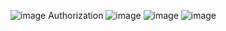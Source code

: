 ![image](https://user-images.githubusercontent.com/96434885/192109274-24b42468-9c01-4276-ba6c-173b32cd77a8.png)
Authorization
![image](https://user-images.githubusercontent.com/96434885/192109327-cc781fb6-5327-4193-89a1-10137cef1a66.png)
![image](https://user-images.githubusercontent.com/96434885/192109719-061854ed-736e-4f3c-8f44-024e09de4cdb.png)
![image](https://user-images.githubusercontent.com/96434885/192109727-0f2465f4-d7ed-4661-8d0b-27607d103480.png)
